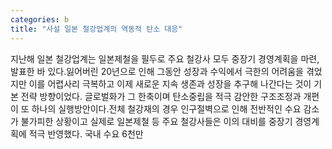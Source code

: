 ```yaml
---
categories: b
title: "사설 일본 철강업계의 역동적 탄소 대응"
---
```

지난해 일본 철강업계는 일본제철을 필두로 주요 철강사 모두 중장기 경영계획을 마련, 발표한 바 있다.잃어버린 20년으로 인해 그동안 성장과 수익에서 극한의 어려움을 겪었지만 이를 어렵사리 극복하고 이제 새로운 지속 생존과 성장을 추구해 나간다는 것이 기본 전략 방향이었다. 글로벌화가 그 한축이며 탄소중립을 적극 감안한 구조조정과 개편이 또 하나의 실행방안이다.전체 철강재의 경우 인구절벽으로 인해 전반적인 수요 감소가 불가피한 상황이고 실제로 일본제철 등 주요 철강사들은 이의 대비를 중장기 경영계획에 적극 반영했다. 국내 수요 6천만